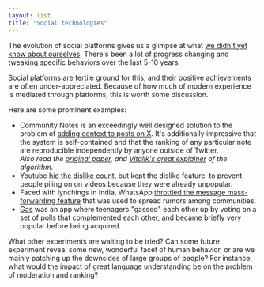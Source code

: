 ```yaml
---
layout: list
title: "Social technologies"
---
```


The evolution of social platforms gives us a glimpse at what [we didn't yet know about ourselves](https://kk.org/thetechnium/things-we-didnt-know-about-ourselves/). There's been a lot of progress changing and tweaking specific behaviors over the last 5-10 years.

Social platforms are fertile ground for this, and their positive achievements are often under-appreciated. Because of how much of modern experience is mediated through platforms, this is worth some discussion.

Here are some prominent examples:

- Community Notes is an exceedingly well designed solution to the problem of [adding context to posts on X](https://vitalik.eth.limo/general/2023/08/16/communitynotes.html). It's additionally impressive that the system is self-contained and that the ranking of any particular note are reproducible independently by anyone outside of Twitter.\
  _Also read the [original paper](https://export.arxiv.org/pdf/2210.15723v1.pdf), and [Vitalik's great explainer](https://vitalik.eth.limo/general/2023/08/16/communitynotes.html) of the algorithm_.
- Youtube [hid the dislike count](https://blog.youtube/news-and-events/update-to-youtube/), but kept the dislike feature, to prevent people piling on on videos because they were already unpopular.
- Faced with lynchings in India, WhatsApp [throttled the message mass-forwarding feature](https://www.theguardian.com/technology/2019/jan/21/whatsapp-limits-message-forwarding-fight-fake-news) that was used to spread rumors among communities.
- [Gas](<https://en.wikipedia.org/wiki/Gas_(app)>) was an app where teenagers "gassed" each other up by voting on a set of polls that complemented each other, and became briefly very popular before being acquired.

What other experiments are waiting to be tried? Can some future experiment reveal some new, wonderful facet of human behavior, or are we mainly patching up the downsides of large groups of people? For instance, what would the impact of great language understanding be on the problem of moderation and ranking?
